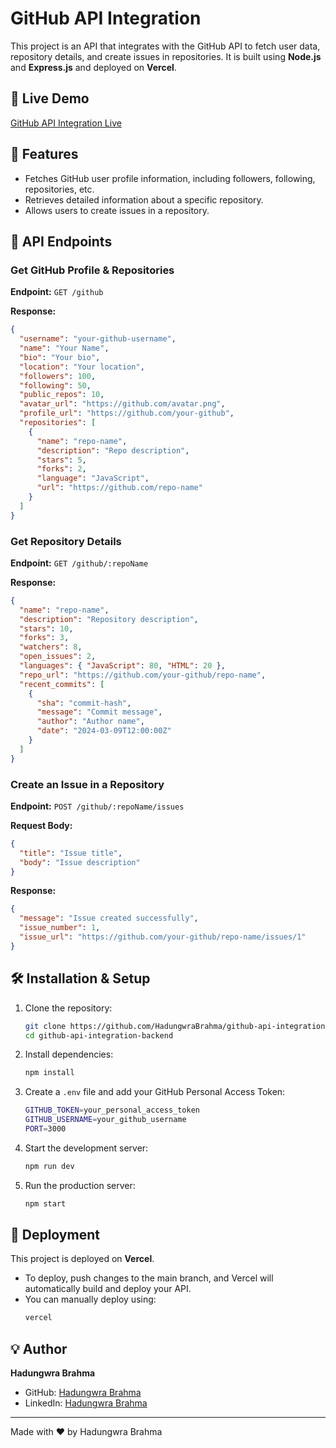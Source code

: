# GitHub API Integration

This project is an API that integrates with the GitHub API to fetch user data, repository details, and create issues in repositories. It is built using **Node.js** and **Express.js** and deployed on **Vercel**.

## 🚀 Live Demo

[GitHub API Integration Live](https://github-api-integration-bac-git-5397ed-hadungwrabrahmas-projects.vercel.app/)

## 📌 Features

- Fetches GitHub user profile information, including followers, following, repositories, etc.
- Retrieves detailed information about a specific repository.
- Allows users to create issues in a repository.

## 📁 API Endpoints

### Get GitHub Profile & Repositories

**Endpoint:** `GET /github`

**Response:**
```json
{
  "username": "your-github-username",
  "name": "Your Name",
  "bio": "Your bio",
  "location": "Your location",
  "followers": 100,
  "following": 50,
  "public_repos": 10,
  "avatar_url": "https://github.com/avatar.png",
  "profile_url": "https://github.com/your-github",
  "repositories": [
    {
      "name": "repo-name",
      "description": "Repo description",
      "stars": 5,
      "forks": 2,
      "language": "JavaScript",
      "url": "https://github.com/repo-name"
    }
  ]
}
```

### Get Repository Details
**Endpoint:** `GET /github/:repoName`

**Response:**
```json
{
  "name": "repo-name",
  "description": "Repository description",
  "stars": 10,
  "forks": 3,
  "watchers": 8,
  "open_issues": 2,
  "languages": { "JavaScript": 80, "HTML": 20 },
  "repo_url": "https://github.com/your-github/repo-name",
  "recent_commits": [
    {
      "sha": "commit-hash",
      "message": "Commit message",
      "author": "Author name",
      "date": "2024-03-09T12:00:00Z"
    }
  ]
}
```

### Create an Issue in a Repository
**Endpoint:** `POST /github/:repoName/issues`

**Request Body:**
```json
{
  "title": "Issue title",
  "body": "Issue description"
}
```

**Response:**
```json
{
  "message": "Issue created successfully",
  "issue_number": 1,
  "issue_url": "https://github.com/your-github/repo-name/issues/1"
}
```

## 🛠 Installation & Setup

1. Clone the repository:
   ```sh
   git clone https://github.com/HadungwraBrahma/github-api-integration-backend.git
   cd github-api-integration-backend
   ```

2. Install dependencies:
   ```sh
   npm install
   ```

3. Create a `.env` file and add your GitHub Personal Access Token:
   ```sh
   GITHUB_TOKEN=your_personal_access_token
   GITHUB_USERNAME=your_github_username
   PORT=3000
   ```

4. Start the development server:
   ```sh
   npm run dev
   ```

5. Run the production server:
   ```sh
   npm start
   ```

## 🚀 Deployment

This project is deployed on **Vercel**.

- To deploy, push changes to the main branch, and Vercel will automatically build and deploy your API.
- You can manually deploy using:
  ```sh
  vercel
  ```

## 💡 Author

**Hadungwra Brahma**
- GitHub: [Hadungwra Brahma](https://github.com/hadungwrabrahma)
- LinkedIn: [Hadungwra Brahma](https://www.linkedin.com/in/hadungwra-brahma)

---

Made with ❤️ by Hadungwra Brahma

